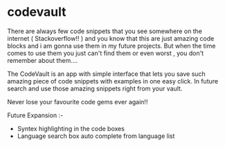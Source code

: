 # codevault
There are always few code snippets that you see somewhere on the internet ( Stackoverflow!! ) and you know that this are just amazing code blocks and i am gonna use them in my future projects.
But when the time comes to use them you just can't find them or even worst , you don't remember about them....

The CodeVault is an app with simple interface that lets you save such amazing piece of code snippets with examples in one easy click. In future search and use those amazing snippets right from your vault.

Never lose your favourite code gems ever again!!


Future Expansion :-
- Syntex highlighting in the code boxes
- Language search box auto complete from language list
